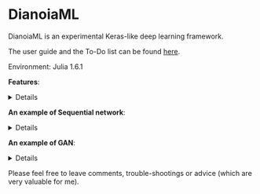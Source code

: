 # DianoiaML

DianoiaML is an experimental Keras-like deep learning framework. 

The user guide and the To-Do list can be found [here](https://github.com/SkyWorld117/YisyAIFramework.jl/wiki). 

Environment: Julia 1.6.1

**Features**: 
<details>
 <summaryClick me! ></summary>
<p>
  
- Network
  - Sequential
  - GAN
- Layer
  - Flatten
  - Constructive
  - Dense
  - Convolutional2D
  - MaxPooling2D
  - UpSampling2D
- Activation Function
  - ReLU
  - Sigmoid
  - Softmax
  - tanh
- Loss Function
  - Quadratic Loss
  - Categorical Cross Entropy Loss
  - Binary Cross Entropy Loss
  - Mean Squared Error
- Monitor
  - Absolute
  - Classification
- Optimizer
  - Minibatch Gradient Descent
  - Stochastic Gradient Descent
  - Adam
  - AdaBelief
  - Genetic Algorithm
- Tools
  - Model Management
  - One Hot

</p>
</details>

**An example of Sequential network**:
<details>
 <summaryClick me! ></summary>
<p>

```julia
using MLDatasets, DianoiaML

train_x, train_y = MNIST.traindata()
test_x, test_y = MNIST.testdata()
dict = Dict{Int64, Int64}(1=>1, 2=>2, 3=>3, 4=>4, 5=>5, 6=>6, 7=>7, 8=>8, 9=>9, 0=>10)

model = Sequential()
model.add_layer(model, Conv2D; filter=32, input_shape=(28,28,1), kernel_size=(3,3), activation_function=ReLU)
model.add_layer(model, MaxPooling2D; pool_size=(2,2))
model.add_layer(model, Conv2D; filter=64, kernel_size=(3,3), activation_function=ReLU)
model.add_layer(model, MaxPooling2D; pool_size=(2,2))
model.add_layer(model, Flatten;)
model.add_layer(model, Dense; layer_size=128, activation_function=ReLU)
model.add_layer(model, Dense; layer_size=10, activation_function=Softmax_CEL)

Adam.fit(model=model, input_data=Array{Float32}(reshape(train_x, 28,28,1,60000)), output_data=oneHot(train_y, 10, dict),
        loss_function=Categorical_Cross_Entropy_Loss, monitor=Classification, epochs=10, batch=128)
```
  
</p>
</details>

**An example of GAN**:
<details>
 <summaryClick me! ></summary>
<p>
  
```julia
using MLDatasets, DianoiaML

train_x, train_y = MNIST.traindata()
test_x, test_y = MNIST.testdata()
dict = Dict{Int64, Int64}(1=>1, 2=>2, 3=>3, 4=>4, 5=>5, 6=>6, 7=>7, 8=>8, 9=>9, 0=>10)

function noise()
    return reshape([rand(1.0f0:1.0f0:10.0f0), rand(Float32)], (2,1))
end

model = GAN(noise)

model.add_Glayer(model, Dense; input_shape=(2,), layer_size=16, activation_function=ReLU)
model.add_Glayer(model, Dense; layer_size=64, activation_function=ReLU)
model.add_Glayer(model, Constructive; shape=(8,8,1))
model.add_Glayer(model, UpSampling2D; size=(2,2), activation_function=None)
model.add_Glayer(model, Flatten;)
model.add_Glayer(model, Dense; layer_size=256, activation_function=ReLU)
model.add_Glayer(model, Dense; layer_size=784, activation_function=ReLU)
model.add_Glayer(model, Constructive; shape=(28,28,1))

model.add_Dlayer(model, Conv2D; filter=16, kernel_size=(3,3), activation_function=ReLU)
model.add_Dlayer(model, Conv2D; filter=32, kernel_size=(3,3), activation_function=ReLU)
model.add_Dlayer(model, MaxPooling2D; kernel_size=(2,2), activation_function=None)
model.add_Dlayer(model, Flatten;)
model.add_Dlayer(model, Dense; layer_size=128, activation_function=ReLU)
model.add_Dlayer(model, Dense; layer_size=64, activation_function=ReLU)
model.add_Dlayer(model, Dense; layer_size=2, activation_function=Sigmoid)

SGD.fit(model=model, input_data=Array{Float32}(reshape(train_x, 28,28,1,60000)), output_data=oneHot(train_y, 10, dict),
        loss_function=Binary_Cross_Entropy_Loss, monitor=Classification, epochs=50, batch=128)
```
  
</p>
</details>

Please feel free to leave comments, trouble-shootings or advice (which are very valuable for me). 
